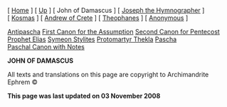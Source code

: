 \[ [Home](index.md) \] \[ [Up](canons.md) \] \[ John of Damascus \] \[ [Joseph the Hymnographer](jo-hym.md) \] \[ [Kosmas](kosmas.md) \] \[ [Andrew of Crete](and-crete.md) \] \[ [Theophanes](theophan.md) \] \[ [Anonymous](anonymou.md) \]

[Antipascha](thomcan.md) [First Canon for the Assumption](asccan01.md) [Second Canon for Pentecost](pentcan2.md) [Prophet Elias](20julcan.md) [Symeon Stylites](symeon.md) [Protomartyr Thekla](TheklaCan.md) [Pascha](PaschaCan.md) [Paschal Canon with Notes](paschal_canon_with_notes.md)

**JOHN OF DAMASCUS**

All texts and translations on this page are copyright to Archimandrite Ephrem ©

**This page was last updated on 03 November 2008**
